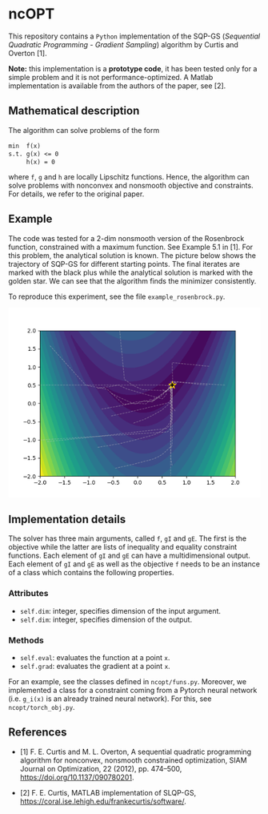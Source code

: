 # ncOPT
This repository contains a `Python` implementation of the SQP-GS (*Sequential Quadratic Programming - Gradient Sampling*) algorithm by Curtis and Overton [1]. 

**Note:** this implementation is a **prototype code**, it has been tested only for a simple problem and it is not performance-optimized. A Matlab implementation is available from the authors of the paper, see [2].

## Mathematical description

The algorithm can solve problems of the form

    min  f(x)
    s.t. g(x) <= 0
         h(x) = 0

where `f`, `g` and `h` are locally Lipschitz functions. Hence, the algorithm can solve problems with nonconvex and nonsmooth objective and constraints. For details, we refer to the original paper.

## Example

The code was tested for a 2-dim nonsmooth version of the Rosenbrock function, constrained with a maximum function. See Example 5.1 in [1]. For this problem, the analytical solution is known. The picture below shows the trajectory of SQP-GS for different starting points. The final iterates are marked with the black plus while the analytical solution is marked with the golden star. We can see that the algorithm finds the minimizer consistently.

To reproduce this experiment, see the file `example_rosenbrock.py`.

![SQP-GS trajectories for a 2-dim example](rosenbrock.png "SQP-GS trajectories for a 2-dim example")


## Implementation details

The solver has three main arguments, called `f`, `gI` and `gE`. The first is the objective while the latter are lists of inequality and equality constraint functions. Each element of `gI` and `gE` can have a multidimensional output. Each element of `gI` and `gE` as well as the objective `f` needs to be an instance of a class which contains the following properties.

### Attributes

* `self.dim`: integer, specifies dimension of the input argument.
* `self.dim`: integer, specifies dimension of the output.

### Methods

* `self.eval`: evaluates the function at a point `x`.
* `self.grad`: evaluates the gradient at a point `x`.

For an example, see the classes defined in `ncopt/funs.py`. 
Moreover, we implemented a class for a constraint coming from a Pytorch neural network (i.e. `g_i(x)` is an already trained neural network). For this, see `ncopt/torch_obj.py`.


## References
* [1] F. E. Curtis and M. L. Overton, A sequential quadratic programming algorithm for nonconvex, nonsmooth constrained optimization, SIAM Journal on Optimization, 22 (2012), pp. 474–500, https://doi.org/10.1137/090780201.

* [2] F. E. Curtis, MATLAB implementation of SLQP-GS, https://coral.ise.lehigh.edu/frankecurtis/software/.
